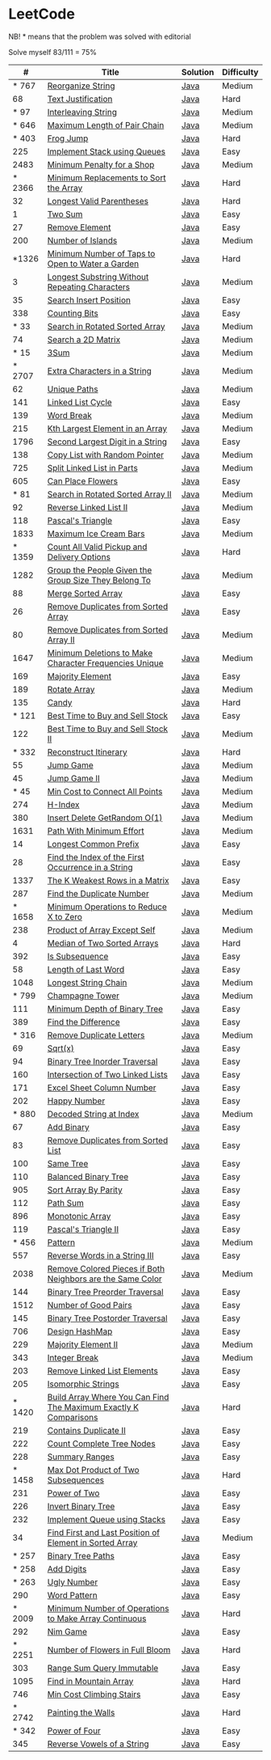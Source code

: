 # LeetCode

NB! * means that the problem was solved with editorial

Solve myself 83/111 = 75%

| #      | Title                                                                                                                                                               | Solution                                                                             | Difficulty |
|--------|---------------------------------------------------------------------------------------------------------------------------------------------------------------------|--------------------------------------------------------------------------------------|------------|
| * 767  | [Reorganize String](https://leetcode.com/problems/reorganize-string/)                                                                                               | [Java](src/main/java/ReorganizeString/Solution.java)                                 | Medium     |
| 68     | [Text Justification](https://leetcode.com/problems/text-justification/description/)                                                                                 | [Java](src/main/java/TextJustification/Solution.java)                                | Hard       |
| * 97   | [Interleaving String](https://leetcode.com/problems/interleaving-string/)                                                                                           | [Java](src/main/java/InterleavingString/Solution.java)                               | Medium     |
| * 646  | [Maximum Length of Pair Chain](https://leetcode.com/problems/maximum-length-of-pair-chain/)                                                                         | [Java](src/main/java/MaximumLengthOfPairChain/Solution.java)                         | Medium     |
| * 403  | [Frog Jump](https://leetcode.com/problems/frog-jump/)                                                                                                               | [Java](src/main/java/FrogJump/Solution.java)                                         | Hard       |
| 225    | [Implement Stack using Queues](https://leetcode.com/problems/implement-stack-using-queues/)                                                                         | [Java](src/main/java/StackUsingQueues/MyStack.java)                                  | Easy       |
| 2483   | [Minimum Penalty for a Shop](https://leetcode.com/problems/minimum-penalty-for-a-shop/)                                                                             | [Java](src/main/java/MinimumPenalty/Solution.java)                                   | Medium     |
| * 2366 | [Minimum Replacements to Sort the Array](https://leetcode.com/problems/minimum-replacements-to-sort-the-array/)                                                     | [Java](src/main/java/MinimumReplacementsToSortTheArray/Solution.java)                | Hard       |
| 32     | [Longest Valid Parentheses](https://leetcode.com/problems/longest-valid-parentheses/)                                                                               | [Java](src/main/java/LongestValidParentheses/Solution.java)                          | Hard       |
| 1      | [Two Sum](https://leetcode.com/problems/two-sum/)                                                                                                                   | [Java](src/main/java/TwoSum/Solution.java)                                           | Easy       |
| 27     | [Remove Element](https://leetcode.com/problems/remove-element/)                                                                                                     | [Java](src/main/java/RemoveElement/Solution.java)                                    | Easy       |
| 200    | [Number of Islands](https://leetcode.com/problems/number-of-islands/)                                                                                               | [Java](src/main/java/NumberOfIslands/Solution.java)                                  | Medium     |
| *1326  | [Minimum Number of Taps to Open to Water a Garden](https://leetcode.com/problems/minimum-number-of-taps-to-open-to-water-a-garden/)                                 | [Java](src/main/java/MinimumNumberOfTapsToOpenToWaterAGarden/Solution.java)          | Hard       |
| 3      | [Longest Substring Without Repeating Characters](https://leetcode.com/problems/longest-substring-without-repeating-characters/)                                     | [Java](src/main/java/LongestSubstringWithoutRepeatingCharacters/Solution.java)       | Medium     |
| 35     | [Search Insert Position](https://leetcode.com/problems/search-insert-position/)                                                                                     | [Java](src/main/java/SearchInsertPosition/Solution.java)                             | Easy       |
| 338    | [Counting Bits](https://leetcode.com/problems/counting-bits/)                                                                                                       | [Java](src/main/java/CountingBits/Solution.java)                                     | Easy       |
| * 33   | [Search in Rotated Sorted Array](https://leetcode.com/problems/search-in-rotated-sorted-array/)                                                                     | [Java](src/main/java/SearchInRotatedSortedArray/Solution.java)                       | Medium     |
| 74     | [Search a 2D Matrix](https://leetcode.com/problems/search-a-2d-matrix/)                                                                                             | [Java](src/main/java/Search2DMatrix/Solution.java)                                   | Medium     |
| * 15   | [3Sum](https://leetcode.com/problems/3sum/)                                                                                                                         | [Java](src/main/java/ThreeSum/Solution.java)                                         | Medium     |
| * 2707 | [Extra Characters in a String](https://leetcode.com/problems/extra-characters-in-a-string)                                                                          | [Java](src/main/java/ExtraCharactersInAString/Solution.java)                         | Medium     |
| 62     | [Unique Paths](https://leetcode.com/problems/unique-paths)                                                                                                          | [Java](src/main/java/UniquePaths/Solution.java)                                      | Medium     |
| 141    | [Linked List Cycle](https://leetcode.com/problems/linked-list-cycle/)                                                                                               | [Java](src/main/java/LinkedListCycle/Solution.java)                                  | Easy       |
| 139    | [Word Break](https://leetcode.com/problems/word-break/)                                                                                                             | [Java](src/main/java/WordBreak/Solution.java)                                        | Medium     |
| 215    | [Kth Largest Element in an Array](https://leetcode.com/problems/kth-largest-element-in-an-array/)                                                                   | [Java](src/main/java/KthLargestElementInAnArray/Solution.java)                       | Medium     |
| 1796   | [Second Largest Digit in a String](https://leetcode.com/problems/second-largest-digit-in-a-string/)                                                                 | [Java](src/main/java/SecondLargestDigitInAString/Solution.java)                      | Easy       |
| 138    | [Copy List with Random Pointer](https://leetcode.com/problems/copy-list-with-random-pointer/)                                                                       | [Java](src/main/java/CopyListWithRandomPointer/Solution.java)                        | Medium     |
| 725    | [Split Linked List in Parts](https://leetcode.com/problems/split-linked-list-in-parts/)                                                                             | [Java](src/main/java/SplitLinkedListInParts/Solution.java)                           | Medium     |
| 605    | [Can Place Flowers](https://leetcode.com/problems/can-place-flowers/)                                                                                               | [Java](src/main/java/CanPlaceFlowers/Solution.java)                                  | Easy       |
| * 81   | [Search in Rotated Sorted Array II](https://leetcode.com/problems/search-in-rotated-sorted-array-ii/)                                                               | [Java](src/main/java/SearchInRotatedSortedArrayII/Solution.java)                     | Medium     |
| 92     | [Reverse Linked List II](https://leetcode.com/problems/reverse-linked-list-ii/)                                                                                     | [Java](src/main/java/ReverseLinkedListII/Solution.java)                              | Medium     |
| 118    | [Pascal's Triangle](https://leetcode.com/problems/pascals-triangle)                                                                                                 | [Java](src/main/java/PascalsTriangle/Solution.java)                                  | Easy       |
| 1833   | [Maximum Ice Cream Bars](https://leetcode.com/problems/maximum-ice-cream-bars/description/)                                                                         | [Java](src/main/java/MaximumIceCreamBars/Solution.java)                              | Medium     |
| * 1359 | [Count All Valid Pickup and Delivery Options](https://leetcode.com/problems/count-all-valid-pickup-and-delivery-options/)                                           | [Java](src/main/java/CountAllValidPickupAndDeliveryOptions/Solution.java)            | Hard       |
| 1282   | [Group the People Given the Group Size They Belong To](https://leetcode.com/problems/group-the-people-given-the-group-size-they-belong-to/)                         | [Java](src/main/java/GroupThePeopleGivenTheGroupSizeTheyBelongTo/Solution.java)      | Medium     |
| 88     | [Merge Sorted Array](https://leetcode.com/problems/merge-sorted-array/)                                                                                             | [Java](src/main/java/MergeSortedArray/Solution.java)                                 | Easy       |
| 26     | [Remove Duplicates from Sorted Array](https://leetcode.com/problems/remove-duplicates-from-sorted-array/)                                                           | [Java](src/main/java/RemoveDuplicatesFromSortedArray/Solution.java)                  | Easy       |
| 80     | [Remove Duplicates from Sorted Array II](https://leetcode.com/problems/remove-duplicates-from-sorted-array-ii)                                                      | [Java](src/main/java/RemoveDuplicatesFromSortedArrayII/Solution.java)                | Medium     |
| 1647   | [Minimum Deletions to Make Character Frequencies Unique](https://leetcode.com/problems/minimum-deletions-to-make-character-frequencies-unique/)                     | [Java](src/main/java/MinimumDeletionsToMakeCharacterFrequenciesUnique/Solution.java) | Medium     |
| 169    | [Majority Element](https://leetcode.com/problems/majority-element/)                                                                                                 | [Java](src/main/java/MajorityElement/Solution.java)                                  | Easy       |
| 189    | [Rotate Array](https://leetcode.com/problems/rotate-array/)                                                                                                         | [Java](src/main/java/RotateArray/Solution.java)                                      | Medium     |
| 135    | [Candy](https://leetcode.com/problems/candy)                                                                                                                        | [Java](src/main/java/Candy/Solution.java)                                            | Hard       |
| * 121  | [Best Time to Buy and Sell Stock](https://leetcode.com/problems/best-time-to-buy-and-sell-stock/)                                                                   | [Java](src/main/java/BestTimeToBuyAndSellStock/Solution.java)                        | Easy       |
| 122    | [Best Time to Buy and Sell Stock II](https://leetcode.com/problems/best-time-to-buy-and-sell-stock-ii/)                                                             | [Java](src/main/java/BestTimeToBuyAndSellStockII/Solution.java)                      | Medium     |
| * 332  | [Reconstruct Itinerary](https://leetcode.com/problems/reconstruct-itinerary/)                                                                                       | [Java](src/main/java/ReconstructItinerary/Solution.java)                             | Hard       |
| 55     | [Jump Game](https://leetcode.com/problems/jump-game/)                                                                                                               | [Java](src/main/java/JumpGame/Solution.java)                                         | Medium     |
| 45     | [Jump Game II](https://leetcode.com/problems/jump-game-ii/)                                                                                                         | [Java](src/main/java/JumpGameII/Solution.java)                                       | Medium     |
| * 45   | [Min Cost to Connect All Points](https://leetcode.com/problems/min-cost-to-connect-all-points/)                                                                     | [Java](src/main/java/MinCostToConnectAllPoints/Solution.java)                        | Medium     |
| 274    | [H-Index](https://leetcode.com/problems/h-index/)                                                                                                                   | [Java](src/main/java/HIndex/Solution.java)                                           | Medium     |
| 380    | [Insert Delete GetRandom O(1)](https://leetcode.com/problems/insert-delete-getrandom-o1/)                                                                           | [Java](src/main/java/InsertDeleteGetRandom/RandomizedSet.java)                       | Medium     |
| 1631   | [Path With Minimum Effort](https://leetcode.com/problems/path-with-minimum-effort/)                                                                                 | [Java](src/main/java/PathWithMinimumEffort/Solution.java)                            | Medium     |
| 14     | [Longest Common Prefix](https://leetcode.com/problems/longest-common-prefix/)                                                                                       | [Java](src/main/java/LongestCommonPrefix/Solution.java)                              | Easy       |
| 28     | [Find the Index of the First Occurrence in a String](https://leetcode.com/problems/find-the-index-of-the-first-occurrence-in-a-string/)                             | [Java](src/main/java/FindIndexOfFirstOccurrenceInString/Solution.java)               | Easy       |
| 1337   | [The K Weakest Rows in a Matrix](https://leetcode.com/problems/the-k-weakest-rows-in-a-matrix/)                                                                     | [Java](src/main/java/TheKWeakestRowsInMatrix/Solution.java)                          | Easy       |
| 287    | [Find the Duplicate Number](https://leetcode.com/problems/find-the-duplicate-number/)                                                                               | [Java](src/main/java/FindTheDuplicateNumber/Solution.java)                           | Medium     |
| * 1658 | [Minimum Operations to Reduce X to Zero](https://leetcode.com/problems/minimum-operations-to-reduce-x-to-zero/)                                                     | [Java](src/main/java/MinimumOperationsToReduceXToZero/Solution.java)                 | Medium     |
| 238    | [Product of Array Except Self](https://leetcode.com/problems/product-of-array-except-self/)                                                                         | [Java](src/main/java/ProductOfArrayExceptSelf/Solution.java)                         | Medium     |
| 4      | [Median of Two Sorted Arrays](https://leetcode.com/problems/median-of-two-sorted-arrays/)                                                                           | [Java](src/main/java/MedianOfTwoSortedArrays/Solution.java)                          | Hard       |
| 392    | [Is Subsequence](https://leetcode.com/problems/is-subsequence/)                                                                                                     | [Java](src/main/java/IsSubsequence/Solution.java)                                    | Easy       |
| 58     | [Length of Last Word](https://leetcode.com/problems/length-of-last-word/)                                                                                           | [Java](src/main/java/LengthOfLastWord/Solution.java)                                 | Easy       |
| 1048   | [Longest String Chain](https://leetcode.com/problems/longest-string-chain/)                                                                                         | [Java](src/main/java/LongestStringChain/Solution.java)                               | Medium     |
| * 799  | [Champagne Tower](https://leetcode.com/problems/champagne-tower/)                                                                                                   | [Java](src/main/java/ChampagneTower/Solution.java)                                   | Medium     |
| 111    | [Minimum Depth of Binary Tree](https://leetcode.com/problems/minimum-depth-of-binary-tree/)                                                                         | [Java](src/main/java/MinimumDepthOfBinaryTree/Solution.java)                         | Easy       |
| 389    | [Find the Difference](https://leetcode.com/problems/find-the-difference/description/)                                                                               | [Java](src/main/java/FindTheDifference/Solution.java)                                | Easy       |
| * 316  | [Remove Duplicate Letters](https://leetcode.com/problems/remove-duplicate-letters/)                                                                                 | [Java](src/main/java/RemoveDuplicateLetters/Solution.java)                           | Medium     |
| 69     | [Sqrt(x)](https://leetcode.com/problems/sqrtx/)                                                                                                                     | [Java](src/main/java/Sqrtx/Solution.java)                                            | Easy       |
| 94     | [Binary Tree Inorder Traversal](https://leetcode.com/problems/binary-tree-inorder-traversal/)                                                                       | [Java](src/main/java/BinaryTreeInorderTraversal/Solution.java)                       | Easy       |
| 160    | [Intersection of Two Linked Lists](https://leetcode.com/problems/intersection-of-two-linked-lists/)                                                                 | [Java](src/main/java/IntersectionOfTwoLinkedLists/Solution.java)                     | Easy       |
| 171    | [Excel Sheet Column Number](https://leetcode.com/problems/excel-sheet-column-number/)                                                                               | [Java](src/main/java/ExcelSheetColumnNumber/Solution.java)                           | Easy       |
| 202    | [Happy Number](https://leetcode.com/problems/happy-number/)                                                                                                         | [Java](src/main/java/HappyNumber/Solution.java)                                      | Easy       |
| * 880  | [Decoded String at Index](https://leetcode.com/problems/decoded-string-at-index/)                                                                                   | [Java](src/main/java/DecodedStringAtIndex/Solution.java)                             | Medium     |
| 67     | [Add Binary](https://leetcode.com/problems/add-binary/)                                                                                                             | [Java](src/main/java/AddBinary/Solution.java)                                        | Easy       |
| 83     | [Remove Duplicates from Sorted List](https://leetcode.com/problems/remove-duplicates-from-sorted-list/)                                                             | [Java](src/main/java/RemoveDuplicatesFromSortedList/Solution.java)                   | Easy       |
| 100    | [Same Tree](https://leetcode.com/problems/same-tree/)                                                                                                               | [Java](src/main/java/SameTree/Solution.java)                                         | Easy       |
| 110    | [Balanced Binary Tree](https://leetcode.com/problems/balanced-binary-tree/)                                                                                         | [Java](src/main/java/BalancedBinaryTree/Solution.java)                               | Easy       |
| 905    | [Sort Array By Parity](https://leetcode.com/problems/sort-array-by-parity/)                                                                                         | [Java](src/main/java/SortArrayByParity/Solution.java)                                | Easy       |
| 112    | [Path Sum](https://leetcode.com/problems/path-sum/)                                                                                                                 | [Java](src/main/java/PathSum/Solution.java)                                          | Easy       |
| 896    | [Monotonic Array](https://leetcode.com/problems/monotonic-array/)                                                                                                   | [Java](src/main/java/MonotonicArray/Solution.java)                                   | Easy       |
| 119    | [Pascal's Triangle II](https://leetcode.com/problems/pascals-triangle-ii/)                                                                                          | [Java](src/main/java/PascalsTriangleII/Solution.java)                                | Easy       |
| * 456  | [Pattern](https://leetcode.com/problems/132-pattern/)                                                                                                               | [Java](src/main/java/Pattern/Solution.java)                                          | Medium     |
| 557    | [Reverse Words in a String III](https://leetcode.com/problems/reverse-words-in-a-string-iii)                                                                        | [Java](src/main/java/ReverseWordsInStringIII/Solution.java)                          | Easy       |
| 2038   | [Remove Colored Pieces if Both Neighbors are the Same Color](https://leetcode.com/problems/remove-colored-pieces-if-both-neighbors-are-the-same-color/)             | [Java](src/main/java/RemoveColoredPieces/Solution.java)                              | Medium     |
| 144    | [Binary Tree Preorder Traversal](https://leetcode.com/problems/binary-tree-preorder-traversal/)                                                                     | [Java](src/main/java/BinaryTreePreorderTraversal/Solution.java)                      | Easy       |
| 1512   | [Number of Good Pairs](https://leetcode.com/problems/number-of-good-pairs/)                                                                                         | [Java](src/main/java/NumberOfGoodPairs/Solution.java)                                | Easy       |
| 145    | [Binary Tree Postorder Traversal](https://leetcode.com/problems/binary-tree-postorder-traversal/)                                                                   | [Java](src/main/java/BinaryTreePostorderTraversal/Solution.java)                     | Easy       |
| 706    | [Design HashMap](https://leetcode.com/problems/design-hashmap/)                                                                                                     | [Java](src/main/java/DesignHashMap/MyHashMap.java)                                   | Easy       |
| 229    | [Majority Element II](https://leetcode.com/problems/majority-element-ii/)                                                                                           | [Java](src/main/java/MajorityElementII/Solution.java)                                | Medium     |
| 343    | [Integer Break](https://leetcode.com/problems/integer-break)                                                                                                        | [Java](src/main/java/IntegerBreak/Solution.java)                                     | Medium     |
| 203    | [Remove Linked List Elements](https://leetcode.com/problems/remove-linked-list-elements/)                                                                           | [Java](src/main/java/RemoveLinkedListElements/Solution.java)                         | Easy       |
| 205    | [Isomorphic Strings](https://leetcode.com/problems/isomorphic-strings/)                                                                                             | [Java](src/main/java/IsomorphicStrings/Solution.java)                                | Easy       |
| * 1420 | [Build Array Where You Can Find The Maximum Exactly K Comparisons](https://leetcode.com/problems/build-array-where-you-can-find-the-maximum-exactly-k-comparisons/) | [Java](src/main/java/BuildArray/Solution.java)                                       | Hard       |
| 219    | [Contains Duplicate II](https://leetcode.com/problems/contains-duplicate-ii/)                                                                                       | [Java](src/main/java/ContainsDuplicateII/Solution.java)                              | Easy       |
| 222    | [Count Complete Tree Nodes](https://leetcode.com/problems/count-complete-tree-nodes/)                                                                               | [Java](src/main/java/CountCompleteTreeNodes/Solution.java)                           | Easy       |
| 228    | [Summary Ranges](https://leetcode.com/problems/summary-ranges/)                                                                                                     | [Java](src/main/java/SummaryRanges/Solution.java)                                    | Easy       |
| * 1458 | [Max Dot Product of Two Subsequences](https://leetcode.com/problems/max-dot-product-of-two-subsequences/)                                                           | [Java](src/main/java/MaxDotProductOfTwoSubsequences/Solution.java)                   | Hard       |
| 231    | [Power of Two](https://leetcode.com/problems/power-of-two/)                                                                                                         | [Java](src/main/java/PowerOfTwo/Solution.java)                                       | Easy       |
| 226    | [Invert Binary Tree](https://leetcode.com/problems/invert-binary-tree/)                                                                                             | [Java](src/main/java/InvertBinaryTree/Solution.java)                                 | Easy       |
| 232    | [Implement Queue using Stacks](https://leetcode.com/problems/implement-queue-using-stacks/)                                                                         | [Java](src/main/java/ImplementQueueUsingStacks/MyQueue.java)                         | Easy       |
| 34     | [Find First and Last Position of Element in Sorted Array](https://leetcode.com/problems/find-first-and-last-position-of-element-in-sorted-array/)                   | [Java](src/main/java/FindFirstAndLastPositionOfElementInSortedArray/Solution.java)   | Medium     |
| * 257  | [Binary Tree Paths](https://leetcode.com/problems/binary-tree-paths/)                                                                                               | [Java](src/main/java/BinaryTreePaths/Solution.java)                                  | Easy       |
| * 258  | [Add Digits](https://leetcode.com/problems/add-digits/)                                                                                                             | [Java](src/main/java/AddDigits/Solution.java)                                        | Easy       |
| * 263  | [Ugly Number](https://leetcode.com/problems/ugly-number/)                                                                                                           | [Java](src/main/java/UglyNumber/Solution.java)                                       | Easy       |
| 290    | [Word Pattern](https://leetcode.com/problems/word-pattern/)                                                                                                         | [Java](src/main/java/WordPattern/Solution.java)                                      | Easy       |
| * 2009 | [Minimum Number of Operations to Make Array Continuous](https://leetcode.com/problems/minimum-number-of-operations-to-make-array-continuous/)                       | [Java](src/main/java/MinimumNumberOfOperationsToMakeArrayContinuous/Solution.java)   | Hard       |
| 292    | [Nim Game](https://leetcode.com/problems/nim-game/)                                                                                                                 | [Java](src/main/java/NimGame/Solution.java)                                          | Easy       |
| * 2251 | [Number of Flowers in Full Bloom](https://leetcode.com/problems/number-of-flowers-in-full-bloom/)                                                                   | [Java](src/main/java/NumberOfFlowersInFullBloom/Solution.java)                       | Hard       |
| 303    | [Range Sum Query Immutable](https://leetcode.com/problems/range-sum-query-immutable/)                                                                               | [Java](src/main/java/RangeSumQueryImmutable/NumArray.java)                           | Easy       |
| 1095   | [Find in Mountain Array](https://leetcode.com/problems/find-in-mountain-array/)                                                                                     | [Java](src/main/java/FindInMountainArray/Solution.java)                              | Hard       |
| 746    | [Min Cost Climbing Stairs](https://leetcode.com/problems/min-cost-climbing-stairs/)                                                                                 | [Java](src/main/java/MinCostClimbingStairs/Solution.java)                            | Easy       |
| * 2742 | [Painting the Walls](https://leetcode.com/problems/painting-the-walls/)                                                                                             | [Java](src/main/java/PaintingTheWalls/Solution.java)                                 | Hard       |
| * 342  | [Power of Four](https://leetcode.com/problems/power-of-four/)                                                                                                       | [Java](src/main/java/PowerOfFour/Solution.java)                                      | Easy       |
| 345    | [Reverse Vowels of a String](https://leetcode.com/problems/reverse-vowels-of-a-string/)                                                                             | [Java](src/main/java/ReverseVowelsOfString/Solution.java)                            | Easy       |

